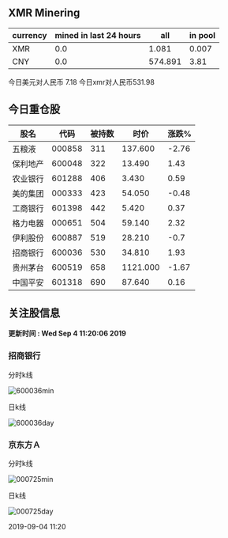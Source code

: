 ## XMR Minering

|currency|mined in last 24 hours|all|in pool|
|---|---|---|---|
|XMR|0.0|1.081|0.007|
|CNY|0.0|574.891|3.81|

今日美元对人民币 7.18	今日xmr对人民币531.98


## 今日重仓股 

|股名|代码|被持数|时价|涨跌%|
|---|---|---|---|---|
|五粮液|000858|311|137.600|-2.76|
|保利地产|600048|322|13.490|1.43|
|农业银行|601288|406|3.430|0.59|
|美的集团|000333|423|54.050|-0.48|
|工商银行|601398|442|5.420|0.37|
|格力电器|000651|504|59.140|2.32|
|伊利股份|600887|519|28.210|-0.7|
|招商银行|600036|530|34.810|1.93|
|贵州茅台|600519|658|1121.000|-1.67|
|中国平安|601318|690|87.640|0.16|

## 关注股信息
**更新时间 : Wed Sep  4 11:20:06 2019**
### 招商银行 
分时k线

![600036min](http://image.sinajs.cn/newchart/min/n/sh600036.gif)

日k线

![600036day](http://image.sinajs.cn/newchart/daily/n/sh600036.gif)

### 京东方Ａ 
分时k线

![000725min](http://image.sinajs.cn/newchart/min/n/sz000725.gif)

日k线

![000725day](http://image.sinajs.cn/newchart/daily/n/sz000725.gif)

2019-09-04 11:20